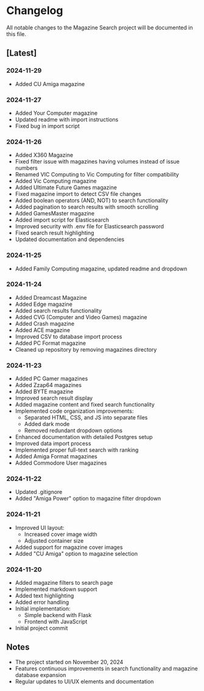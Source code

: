 # Changelog

All notable changes to the Magazine Search project will be documented in this file.

## [Latest]

### 2024-11-29
- Added CU Amiga magazine

### 2024-11-27
- Added Your Computer magazine
- Updated readme with import instructions
- Fixed bug in import script

### 2024-11-26
- Added X360 Magazine
- Fixed filter issue with magazines having volumes instead of issue numbers
- Renamed VIC Computing to Vic Computing for filter compatibility
- Added Vic Computing magazine
- Added Ultimate Future Games magazine
- Fixed magazine import to detect CSV file changes
- Added boolean operators (AND, NOT) to search functionality
- Added pagination to search results with smooth scrolling
- Added GamesMaster magazine
- Added import script for Elasticsearch
- Improved security with .env file for Elasticsearch password
- Fixed search result highlighting
- Updated documentation and dependencies

### 2024-11-25
- Added Family Computing magazine, updated readme and dropdown

### 2024-11-24
- Added Dreamcast Magazine
- Added Edge magazine
- Added search results functionality
- Added CVG (Computer and Video Games) magazine
- Added Crash magazine
- Added ACE magazine
- Improved CSV to database import process
- Added PC Format magazine
- Cleaned up repository by removing magazines directory

### 2024-11-23
- Added PC Gamer magazines
- Added Zzap64 magazines
- Added BYTE magazine
- Improved search result display
- Added magazine content and fixed search functionality
- Implemented code organization improvements:
  - Separated HTML, CSS, and JS into separate files
  - Added dark mode
  - Removed redundant dropdown options
- Enhanced documentation with detailed Postgres setup
- Improved data import process
- Implemented proper full-text search with ranking
- Added Amiga Format magazines
- Added Commodore User magazines

### 2024-11-22
- Updated .gitignore
- Added "Amiga Power" option to magazine filter dropdown

### 2024-11-21
- Improved UI layout:
  - Increased cover image width
  - Adjusted container size
- Added support for magazine cover images
- Added "CU Amiga" option to magazine selection

### 2024-11-20
- Added magazine filters to search page
- Implemented markdown support
- Added text highlighting
- Added error handling
- Initial implementation:
  - Simple backend with Flask
  - Frontend with JavaScript
- Initial project commit

## Notes
- The project started on November 20, 2024
- Features continuous improvements in search functionality and magazine database expansion
- Regular updates to UI/UX elements and documentation
